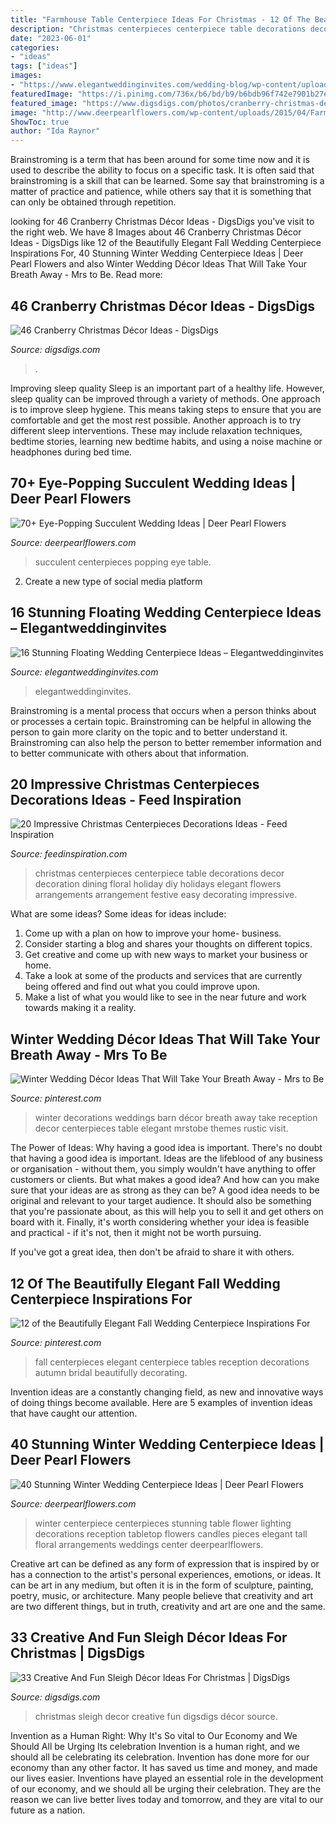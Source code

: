 ```yaml
---
title: "Farmhouse Table Centerpiece Ideas For Christmas - 12 Of The Beautifully Elegant Fall Wedding Centerpiece Inspirations For"
description: "Christmas centerpieces centerpiece table decorations decor decoration dining floral holiday diy holidays elegant flowers arrangements arrangement festive easy decorating impressive"
date: "2023-06-01"
categories:
- "ideas"
tags: ["ideas"]
images:
- "https://www.elegantweddinginvites.com/wedding-blog/wp-content/uploads/2015/08/Flowers-submerged-in-a-case-filled-with-water-and-topped-with-floating-candles-wedding-centerpiece-ideas.jpg"
featuredImage: "https://i.pinimg.com/736x/b6/bd/b9/b6bdb96f742e7901b27ec21026840fd4.jpg"
featured_image: "https://www.digsdigs.com/photos/cranberry-christmas-decor-ideas-29.jpg"
image: "http://www.deerpearlflowers.com/wp-content/uploads/2015/04/Farmhouse-Chic-Winery-Wedding-Ideas-Succlent-Wedding-Centerpiece.jpg"
ShowToc: true
author: "Ida Raynor"
---
```



Brainstroming is a term that has been around for some time now and it is used to describe the ability to focus on a specific task. It is often said that brainstroming is a skill that can be learned. Some say that brainstroming is a matter of practice and patience, while others say that it is something that can only be obtained through repetition.

	

		
looking for 46 Cranberry Christmas Décor Ideas - DigsDigs you've visit to the right web. We have 8 Images about 46 Cranberry Christmas Décor Ideas - DigsDigs like 12 of the Beautifully Elegant Fall Wedding Centerpiece Inspirations For, 40 Stunning Winter Wedding Centerpiece Ideas | Deer Pearl Flowers and also Winter Wedding Décor Ideas That Will Take Your Breath Away - Mrs to Be. Read more:
		
    
## 46 Cranberry Christmas Décor Ideas - DigsDigs

<img loading=lazy src="https://www.digsdigs.com/photos/cranberry-christmas-decor-ideas-29.jpg" onerror="this.onerror=null;this.src='https://tse4.mm.bing.net/th?id=OIP.VcFsmvPoDv_3-vgqabT8FwHaLH&amp;pid=15.1';" alt="46 Cranberry Christmas Décor Ideas - DigsDigs">

_Source: digsdigs.com_

>. 

	

Improving sleep quality
Sleep is an important part of a healthy life. However, sleep quality can be improved through a variety of methods. One approach is to improve sleep hygiene. This means taking steps to ensure that you are comfortable and get the most rest possible. Another approach is to try different sleep interventions. These may include relaxation techniques, bedtime stories, learning new bedtime habits, and using a noise machine or headphones during bed time.

    
## 70+ Eye-Popping Succulent Wedding Ideas | Deer Pearl Flowers

<img loading=lazy src="http://www.deerpearlflowers.com/wp-content/uploads/2015/04/Farmhouse-Chic-Winery-Wedding-Ideas-Succlent-Wedding-Centerpiece.jpg" onerror="this.onerror=null;this.src='https://tse1.mm.bing.net/th?id=OIP.ObnLDEU5yGhUgrW1iaSAQgHaLH&amp;pid=15.1';" alt="70+ Eye-Popping Succulent Wedding Ideas | Deer Pearl Flowers">

_Source: deerpearlflowers.com_

>succulent centerpieces popping eye table. 

	

2. Create a new type of social media platform

    
## 16 Stunning Floating Wedding Centerpiece Ideas – Elegantweddinginvites

<img loading=lazy src="https://www.elegantweddinginvites.com/wedding-blog/wp-content/uploads/2015/08/Flowers-submerged-in-a-case-filled-with-water-and-topped-with-floating-candles-wedding-centerpiece-ideas.jpg" onerror="this.onerror=null;this.src='https://tse2.mm.bing.net/th?id=OIP.yIg_IzS0N03J9uPatV9TsQHaLH&amp;pid=15.1';" alt="16 Stunning Floating Wedding Centerpiece Ideas – Elegantweddinginvites">

_Source: elegantweddinginvites.com_

>elegantweddinginvites. 

	

Brainstroming is a mental process that occurs when a person thinks about or processes a certain topic. Brainstroming can be helpful in allowing the person to gain more clarity on the topic and to better understand it. Brainstroming can also help the person to better remember information and to better communicate with others about that information.

    
## 20 Impressive Christmas Centerpieces Decorations Ideas - Feed Inspiration

<img loading=lazy src="http://feedinspiration.com/wp-content/uploads/2016/09/Easy-Centerpieces-Ideas-For-Christmas.jpg" onerror="this.onerror=null;this.src='https://tse1.mm.bing.net/th?id=OIP.hPKa4779SjPIpscvMSdX6QHaLH&amp;pid=15.1';" alt="20 Impressive Christmas Centerpieces Decorations Ideas - Feed Inspiration">

_Source: feedinspiration.com_

>christmas centerpieces centerpiece table decorations decor decoration dining floral holiday diy holidays elegant flowers arrangements arrangement festive easy decorating impressive. 

	

What are some ideas?
Some ideas for ideas include:
1. Come up with a plan on how to improve your home- business. 
2. Consider starting a blog and shares your thoughts on different topics. 
3. Get creative and come up with new ways to market your business or home. 
4. Take a look at some of the products and services that are currently being offered and find out what you could improve upon. 
5. Make a list of what you would like to see in the near future and work towards making it a reality. 

    
## Winter Wedding Décor Ideas That Will Take Your Breath Away - Mrs To Be

<img loading=lazy src="https://i.pinimg.com/736x/b6/bd/b9/b6bdb96f742e7901b27ec21026840fd4.jpg" onerror="this.onerror=null;this.src='https://tse3.mm.bing.net/th?id=OIP.j9OVX24JibZ7igsJ-V2vCwHaPw&amp;pid=15.1';" alt="Winter Wedding Décor Ideas That Will Take Your Breath Away - Mrs to Be">

_Source: pinterest.com_

>winter decorations weddings barn décor breath away take reception decor centerpieces table elegant mrstobe themes rustic visit. 

	

The Power of Ideas: Why having a good idea is important.
There's no doubt that having a good idea is important. Ideas are the lifeblood of any business or organisation - without them, you simply wouldn't have anything to offer customers or clients. But what makes a good idea? And how can you make sure that your ideas are as strong as they can be?
A good idea needs to be original and relevant to your target audience. It should also be something that you're passionate about, as this will help you to sell it and get others on board with it. Finally, it's worth considering whether your idea is feasible and practical - if it's not, then it might not be worth pursuing.

If you've got a great idea, then don't be afraid to share it with others.

    
## 12 Of The Beautifully Elegant Fall Wedding Centerpiece Inspirations For

<img loading=lazy src="https://i.pinimg.com/736x/3a/73/67/3a73677db75750eae8d7425124dc50c2.jpg" onerror="this.onerror=null;this.src='https://tse4.mm.bing.net/th?id=OIP.wIY-f5EDiMGllsUherv51wHaLF&amp;pid=15.1';" alt="12 of the Beautifully Elegant Fall Wedding Centerpiece Inspirations For">

_Source: pinterest.com_

>fall centerpieces elegant centerpiece tables reception decorations autumn bridal beautifully decorating. 

	

Invention ideas are a constantly changing field, as new and innovative ways of doing things become available. Here are 5 examples of invention ideas that have caught our attention.

    
## 40 Stunning Winter Wedding Centerpiece Ideas | Deer Pearl Flowers

<img loading=lazy src="http://www.deerpearlflowers.com/wp-content/uploads/2015/08/tabletop-lighting-for-a-winter-wedding.jpg" onerror="this.onerror=null;this.src='https://tse1.mm.bing.net/th?id=OIP.j0CFIf6S2_I8X-SCS_AW_QHaLH&amp;pid=15.1';" alt="40 Stunning Winter Wedding Centerpiece Ideas | Deer Pearl Flowers">

_Source: deerpearlflowers.com_

>winter centerpiece centerpieces stunning table flower lighting decorations reception tabletop flowers candles pieces elegant tall floral arrangements weddings center deerpearlflowers. 

	

Creative art can be defined as any form of expression that is inspired by or has a connection to the artist's personal experiences, emotions, or ideas. It can be art in any medium, but often it is in the form of sculpture, painting, poetry, music, or architecture. Many people believe that creativity and art are two different things, but in truth, creativity and art are one and the same.

    
## 33 Creative And Fun Sleigh Décor Ideas For Christmas | DigsDigs

<img loading=lazy src="http://www.digsdigs.com/photos/fun-and-creative-sleigh-decor-ideas-for-christmas-10.jpg" onerror="this.onerror=null;this.src='https://tse4.mm.bing.net/th?id=OIP.VnKzJkIGAYLG7o39wVnX9QHaKZ&amp;pid=15.1';" alt="33 Creative And Fun Sleigh Décor Ideas For Christmas | DigsDigs">

_Source: digsdigs.com_

>christmas sleigh decor creative fun digsdigs décor source. 

	

Invention as a Human Right: Why It's So vital to Our Economy and We Should All be Urging Its celebration
Invention is a human right, and we should all be celebrating its celebration. Invention has done more for our economy than any other factor. It has saved us time and money, and made our lives easier.
Inventions have played an essential role in the development of our economy, and we should all be urging their celebration. They are the reason we can live better lives today and tomorrow, and they are vital to our future as a nation.

